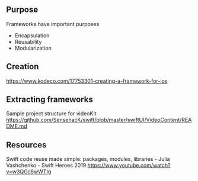 

## Purpose

Frameworks have important purposes
- Encapsulation
- Reusability
- Modularization

## Creation

https://www.kodeco.com/17753301-creating-a-framework-for-ios


## Extracting frameworks


Sample project structure for videoKit
https://github.com/SensehacK/swift/blob/master/swiftUI/VideoContent/README.md

## Resources

Swift code reuse made simple: packages, modules, libraries - Julia Vashchenko - Swift Heroes 2019
https://www.youtube.com/watch?v=w3QGc8wWTIg
